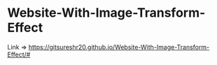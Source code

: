 # Website-With-Image-Transform-Effect
Link => https://gitsureshr20.github.io/Website-With-Image-Transform-Effect/#

